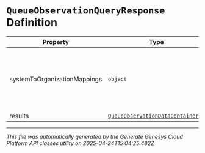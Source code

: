 # `QueueObservationQueryResponse` Definition

| Property | Type | Required | Description |
|----------|------|----------|-------------|
| systemToOrganizationMappings | `object` | No | A mapping from system presence to a list of organization presence ids |
| results | [`QueueObservationDataContainer[]`](queueobservationdatacontainer-definition.md) | No |  |

---

*This file was automatically generated by the Generate Genesys Cloud Platform API classes utility on 2025-04-24T15:04:25.482Z*